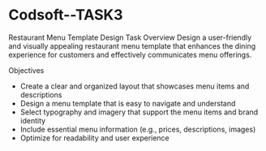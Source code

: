 # Codsoft--TASK3
Restaurant Menu Template Design Task
Overview
Design a user-friendly and visually appealing restaurant menu template that enhances the dining experience for customers and effectively communicates menu offerings.

 Objectives
- Create a clear and organized layout that showcases menu items and descriptions
- Design a menu template that is easy to navigate and understand
- Select typography and imagery that support the menu items and brand identity
- Include essential menu information (e.g., prices, descriptions, images)
- Optimize for readability and user experience

